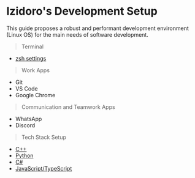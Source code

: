 # Izidoro's Development Setup

This guide proposes a robust and performant development environment (Linux OS) for the main needs of software development.


> Terminal 

- [zsh settings](/terminal/zshrc.md)

> Work Apps

- Git
- VS Code
- Google Chrome

> Communication and Teamwork Apps

- WhatsApp
- Discord 

> Tech Stack Setup

- [C++](/tech-stack/cpp.md)
- [Python](/tech-stack/python.md)
- [C#](/tech-stack/csharp.md)
- [JavaScript/TypeScript](/tech-stack/js-ts.md)
